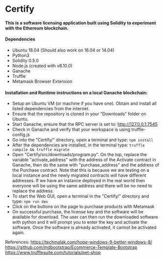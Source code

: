 # Certify

#### This is a software licensing application built using Solidity to experiment with the Ethereum blockchain.  

#### Dependencies
- Ubuntu 18.04 (Should also work on 16.04 or 14.04)
- Python3
- Solidity 0.5.0
- Node.js (created with v8.10.0)
- Ganache
- Truffle
- Metamask Browser Extension

#### Installation and Runtime instructions on a local Ganache blockchain:
- Setup an Ubuntu VM (or machine if you have one). Obtain and install all listed dependencies from the internet.
- Ensure that the repository is cloned in your "Downloads" folder on Ubuntu.
- Start Ganache, ensure that the RPC server is set to: http://127.0.0.1:7545
- Check in Ganache and verify that your workspace is using truffle-config.js
- Go into the "Certify/" directory, open a terminal and type: ```npm install```
- After the dependencies are installed, in the terminal type: ```truffle compile && truffle migrate```
- Open "Certify/src/downloads/program.py". On the top, replace the variable "activate_address" with the address of the Activate contract in Ganache, then do the same with "purchase_address" and the address of the Purchase contract. Note that this is because we are testing on a local instance and the newly migrated contracts will have different addresses. If we have an instance deployed in the real world then everyone will be using the same address and there will be no need to replace the address.
- To start the Web GUI, open a terminal in the "Certify/" directory and type: ```npm run dev```
- Click on the buttons on the page to purchase products with Metamask
- On successful purchase, the license key and the software will be available for download. The user can then run the downloaded software with python and it will prompt you to enter the key and activate the software. Once the software is already activated, it cannot be activated again.

References:
https://techmalak.com/hope-windows-9-better-windows-8/
https://github.com/mdbootstrap/Ecommerce-Template-Bootstrap
https://www.trufflesuite.com/tutorials/pet-shop

